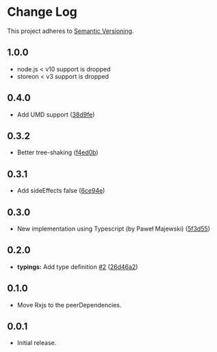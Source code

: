 # Change Log

This project adheres to [Semantic Versioning](http://semver.org/).

## 1.0.0
- node.js < v10 support is dropped
- storeon < v3 support is dropped

## 0.4.0
- Add UMD support ([38d9fe](https://github.com/distolma/storeon-observable/commit/38d9fe8da9fcb7cd2b983e77972070cb6b2e264e))

## 0.3.2
- Better tree-shaking ([f4ed0b](https://github.com/distolma/storeon-observable/commit/f4ed0be0496b7d038bd28aa8bb564ac3ae4f5eb7))

## 0.3.1
- Add sideEffects false ([6ce94e](https://github.com/distolma/storeon-observable/commit/6ce94e09feb87b5fd652c57867ec3287655fdf3d))

## 0.3.0
- New implementation using Typescript (by Paweł Majewski) ([5f3d55](https://github.com/distolma/storeon-observable/commit/5f3d5542b604473e24f3032edf0aa36a29a4ad51))

## 0.2.0
- **typings:** Add type definition [#2](https://github.com/distolma/storeon-observable/issues/2) ([26d46a2](https://github.com/distolma/storeon-observable/commit/26d46a2))

## 0.1.0
- Move Rxjs to the peerDependencies.

## 0.0.1
- Initial release.

